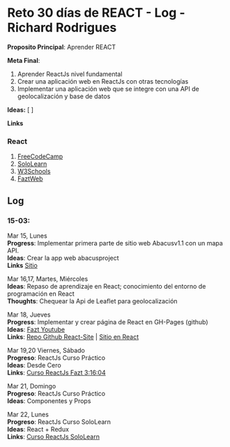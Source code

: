 # Reto 30 días de REACT - Log - Richard Rodrigues

**Proposito Principal**: Aprender REACT

**Meta Final**:
1) Aprender ReactJs nivel fundamental
2) Crear una aplicación web en ReactJs con otras tecnologías
3) Implementar una aplicación web que se integre con una API de geolocalización y base de datos

**Ideas:** 
  [         ]

**Links**
### React
1. [FreeCodeCamp](https://www.freecodecamp.org/)
2. [SoloLearn](https://www.sololearn.com/learning/1073)
3. [W3Schools](https://www.w3schools.com/python/default.asp)
4. [FaztWeb](https://www.faztweb.com/cursos/reactjs/1)


## Log

### 15-03:
Mar 15, Lunes<br>
**Progress**: Implementar primera parte de sitio web Abacusv1.1 con un mapa API.<br>
**Ideas**: Crear la app web abacusproject<br>
**Links** [Sitio](https://rich1n.github.io/abacus/index.html)<br>

Mar 16,17, Martes, Miércoles<br>
**Ideas**: Repaso de aprendizaje en React; conocimiento del entorno de programación en React<br>
**Thoughts**: Chequear la Api de Leaflet para geolocalización<br>

Mar 18, Jueves<br>
**Progress**: Implementar y crear página de React en GH-Pages (github)<br>
**Ideas**: [Fazt Youtube](https://www.youtube.com/watch?v=M6hBd3Lomvw&feature=emb_title)<br>
**Links**: [Repo Github React-Site](https://github.com/rich1n/react-site) | [Sitio en React](https://rich1n.github.io/react-site/)<br>

Mar 19,20 Viernes, Sábado<br>
**Progreso**: ReactJs Curso Práctico<br>
**Ideas**: Desde Cero<br>
**Links**: [Curso ReactJs Fazt 3:16:04](https://www.youtube.com/watch?v=zIY87vU33aA)<br>

Mar 21, Domingo<br>
**Progreso**: ReactJs Curso Práctico<br>
**Ideas**: Componentes y Props<br>

Mar 22, Lunes<br>
**Progreso**: ReactJs Curso SoloLearn<br>
**Ideas**: React + Redux<br>
**Links**: [Curso ReactJs SoloLearn](https://www.sololearn.com/learning/1097)<br>

